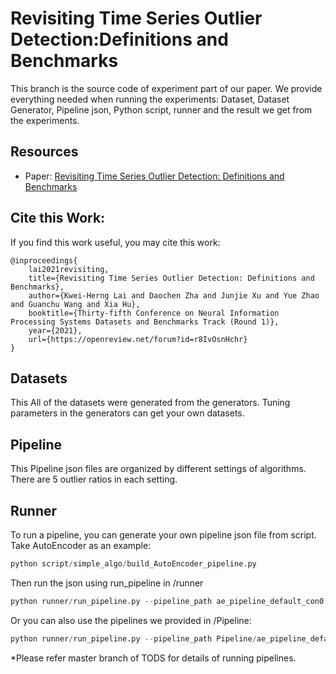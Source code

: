 # Revisiting Time Series Outlier Detection:Definitions and Benchmarks

This branch is the source code of  experiment part of our paper. We provide everything needed when running the experiments: Dataset, Dataset Generator, Pipeline json, Python script, runner and the result we get from the experiments.

## Resources
* Paper: [Revisiting Time Series Outlier Detection: Definitions and Benchmarks](https://openreview.net/forum?id=r8IvOsnHchr)

## Cite this Work:
If you find this  work useful, you may cite this work:
```
@inproceedings{
    lai2021revisiting,
    title={Revisiting Time Series Outlier Detection: Definitions and Benchmarks},
    author={Kwei-Herng Lai and Daochen Zha and Junjie Xu and Yue Zhao and Guanchu Wang and Xia Hu},
    booktitle={Thirty-fifth Conference on Neural Information Processing Systems Datasets and Benchmarks Track (Round 1)},
    year={2021},
    url={https://openreview.net/forum?id=r8IvOsnHchr}
}
```

## Datasets

This All of the datasets were generated from the generators. Tuning parameters in the generators can get your own datasets.

## Pipeline

This Pipeline json files are organized by different settings of algorithms. There are 5 outlier ratios in each setting.

## Runner

To run a pipeline, you can generate your own pipeline json file from script. Take AutoEncoder as an example:

```python
python script/simple_algo/build_AutoEncoder_pipeline.py 
```
Then run the json using run_pipeline in /runner
```python
python runner/run_pipeline.py --pipeline_path ae_pipeline_default_con0.05.json 
```



Or you can also use the pipelines we provided in /Pipeline:

```python
python runner/run_pipeline.py --pipeline_path Pipeline/ae_pipeline_default/ae_pipeline_default_con0.05.json
```



*Please refer master branch of TODS for details of running pipelines.

